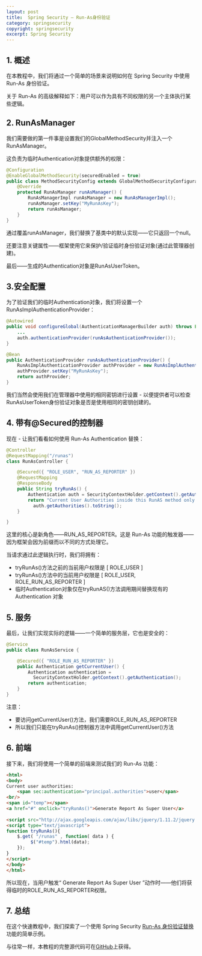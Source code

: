 ```yaml
---
layout: post
title:  Spring Security – Run-As身份验证
category: springsecurity
copyright: springsecurity
excerpt: Spring Security
---
```


## 1. 概述

在本教程中，我们将通过一个简单的场景来说明如何在 Spring Security 中使用 Run-As 身份验证。

关于 Run-As 的高级解释如下：用户可以作为具有不同权限的另一个主体执行某些逻辑。

## 2. RunAsManager

我们需要做的第一件事是设置我们的GlobalMethodSecurity并注入一个RunAsManager。

这负责为临时Authentication对象提供额外的权限：

```java
@Configuration
@EnableGlobalMethodSecurity(securedEnabled = true)
public class MethodSecurityConfig extends GlobalMethodSecurityConfiguration {
    @Override
    protected RunAsManager runAsManager() {
        RunAsManagerImpl runAsManager = new RunAsManagerImpl();
        runAsManager.setKey("MyRunAsKey");
        return runAsManager;
    }
}
```

通过覆盖runAsManager，我们替换了基类中的默认实现——它只返回一个null。

还要注意关键属性——框架使用它来保护/验证临时身份验证对象(通过此管理器创建)。

最后——生成的Authentication对象是RunAsUserToken。


## 3.安全配置

为了验证我们的临时Authentication对象，我们将设置一个RunAsImplAuthenticationProvider：

```java
@Autowired
public void configureGlobal(AuthenticationManagerBuilder auth) throws Exception {
    ...
    auth.authenticationProvider(runAsAuthenticationProvider());
}

@Bean
public AuthenticationProvider runAsAuthenticationProvider() {
    RunAsImplAuthenticationProvider authProvider = new RunAsImplAuthenticationProvider();
    authProvider.setKey("MyRunAsKey");
    return authProvider;
}
```

我们当然会使用我们在管理器中使用的相同密钥进行设置 - 以便提供者可以检查RunAsUserToken身份验证对象是否是使用相同的密钥创建的。

## 4. 带有@Secured的控制器

现在 - 让我们看看如何使用 Run-As Authentication 替换：

```java
@Controller
@RequestMapping("/runas")
class RunAsController {

    @Secured({ "ROLE_USER", "RUN_AS_REPORTER" })
    @RequestMapping
    @ResponseBody
    public String tryRunAs() {
        Authentication auth = SecurityContextHolder.getContext().getAuthentication();
        return "Current User Authorities inside this RunAS method only " + 
          auth.getAuthorities().toString();
    }

}
```

这里的核心是新角色——RUN_AS_REPORTER。这是 Run-As 功能的触发器——因为框架会因为前缀而以不同的方式处理它。

当请求通过此逻辑执行时，我们将拥有：

-   tryRunAs()方法之前的当前用户权限是 [ ROLE_USER ]
-   tryRunAs()方法中的当前用户权限是 [ ROLE_USER, ROLE_RUN_AS_REPORTER ]
-   临时Authentication对象仅在tryRunAS()方法调用期间替换现有的 Authentication 对象

## 5. 服务

最后，让我们实现实际的逻辑——一个简单的服务层，它也是安全的：

```java
@Service
public class RunAsService {

    @Secured({ "ROLE_RUN_AS_REPORTER" })
    public Authentication getCurrentUser() {
        Authentication authentication = 
          SecurityContextHolder.getContext().getAuthentication();
        return authentication;
    }
}
```

注意：

-   要访问getCurrentUser()方法，我们需要ROLE_RUN_AS_REPORTER
-   所以我们只能在tryRunAs()控制器方法中调用getCurrentUser()方法

## 6. 前端

接下来，我们将使用一个简单的前端来测试我们的 Run-As 功能：

```html
<html>
<body>
Current user authorities: 
    <span sec:authentication="principal.authorities">user</span>
<br/>
<span id="temp"></span>
<a href="#" onclick="tryRunAs()">Generate Report As Super User</a>
             
<script src="http://ajax.googleapis.com/ajax/libs/jquery/1.11.2/jquery.min.js"></script>
<script type="text/javascript">
function tryRunAs(){
    $.get( "/runas" , function( data ) {
         $("#temp").html(data);
    });
}
</script>
</body>
</html>
```

所以现在，当用户触发“ Generate Report As Super User ”动作时——他们将获得临时的ROLE_RUN_AS_REPORTER权限。

## 7. 总结

在这个快速教程中，我们探索了一个使用 Spring Security [Run-As 身份验证替换](https://docs.spring.io/spring-security/site/docs/4.0.3.RELEASE/reference/htmlsingle/#runas)功能的简单示例。

与往常一样，本教程的完整源代码可在[GitHub](https://github.com/tuyucheng7/taketoday-tutorial4j/tree/master/spring-security-modules)上获得。